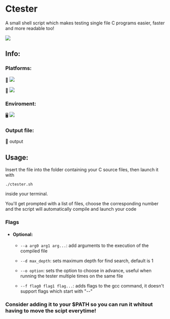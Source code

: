 # Ctester
A small shell script which makes testing single file C programs easier, faster and more readable too!

<img src="https://img.shields.io/badge/Tools-experimenting-blueviolet" />

## Info:

### Platforms:

 🍏 <img src="https://img.shields.io/badge/MacOs-working-brightgreen" />


 🐧 <img src="https://img.shields.io/badge/Linux-working-brightgreen" />

### Enviroment:

 🖥️ <img src="https://img.shields.io/badge/C-gcc-blueviolet" />

### Output file:

 📄 output

## Usage:

Insert the file into the folder containing your C source files, then launch it with     

    ./ctester.sh
    
inside your terminal.

You'll get prompted with a list of files, choose the corresponding number and the script will automatically compile and launch your code

### Flags

 - #### Optional:
    
    * `--a arg0 arg1 arg...`: add arguments to the execution of the compiled file
    
    * `--d max_depth`: sets maximum depth for find search, default is 1
    
    * `--o option`: sets the option to choose in advance, useful when running the tester multiple times on the same file
    
    * `--f flag0 flag1 flag...`: adds flags to the gcc command, it doesn't support flags which start with "--"
    
### Consider adding it to your $PATH so you can run it whitout having to move the scipt everytime!
